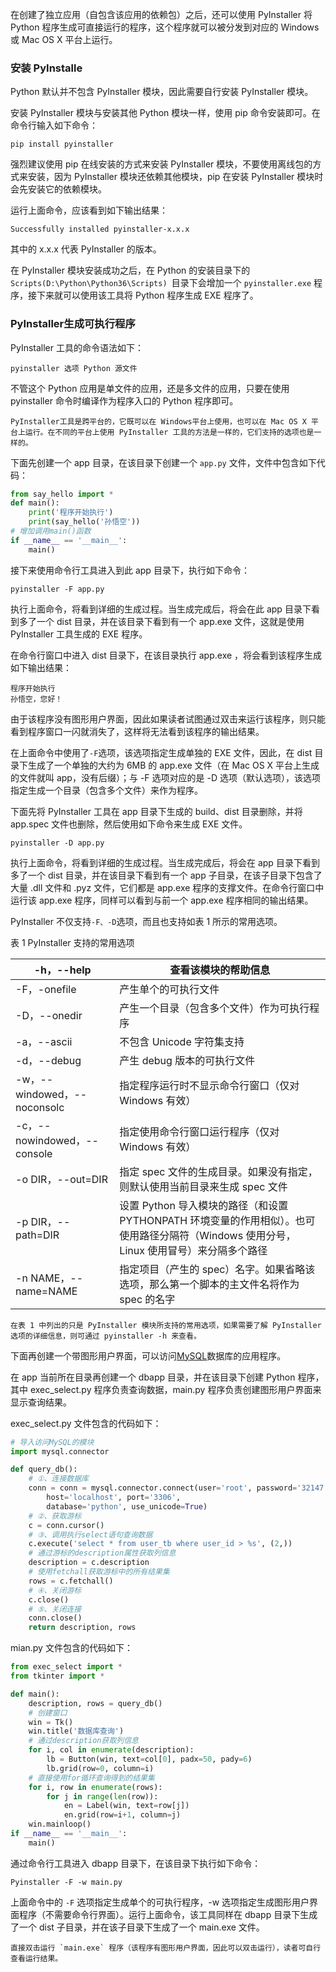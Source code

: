 在创建了独立应用（自包含该应用的依赖包）之后，还可以使用 PyInstaller 将 Python 程序生成可直接运行的程序，这个程序就可以被分发到对应的 Windows 或 Mac OS X 平台上运行。

### 安装 PyInstalle
Python 默认并不包含 PyInstaller 模块，因此需要自行安装 PyInstaller 模块。

安装 PyInstaller 模块与安装其他 Python 模块一样，使用 pip 命令安装即可。在命令行输入如下命令：
```shell
pip install pyinstaller
```
强烈建议使用 pip 在线安装的方式来安装 PyInstaller 模块，不要使用离线包的方式来安装，因为 PyInstaller 模块还依赖其他模块，pip 在安装 PyInstaller 模块时会先安装它的依赖模块。

运行上面命令，应该看到如下输出结果：
```shell
Successfully installed pyinstaller-x.x.x
```
其中的 x.x.x 代表 PyInstaller 的版本。

在 PyInstaller 模块安装成功之后，在 Python 的安装目录下的`Scripts(D:\Python\Python36\Scripts) `目录下会增加一个 `pyinstaller.exe` 程序，接下来就可以使用该工具将 Python 程序生成 EXE 程序了。
### PyInstaller生成可执行程序
PyInstaller 工具的命令语法如下：
```
pyinstaller 选项 Python 源文件
```
不管这个 Python 应用是单文件的应用，还是多文件的应用，只要在使用 pyinstaller 命令时编译作为程序入口的 Python 程序即可。
```
PyInstaller工具是跨平台的，它既可以在 Windows平台上使用，也可以在 Mac OS X 平台上运行。在不同的平台上使用 PyInstaller 工具的方法是一样的，它们支持的选项也是一样的。
```

下面先创建一个 app 目录，在该目录下创建一个 `app.py` 文件，文件中包含如下代码：
```python
from say_hello import *
def main():
    print('程序开始执行')
    print(say_hello('孙悟空'))
# 增加调用main()函数
if __name__ == '__main__':
    main()
```
接下来使用命令行工具进入到此 app 目录下，执行如下命令：
```shell
pyinstaller -F app.py
```
执行上面命令，将看到详细的生成过程。当生成完成后，将会在此 app 目录下看到多了一个 dist 目录，并在该目录下看到有一个 app.exe 文件，这就是使用 PyInstaller 工具生成的 EXE 程序。

在命令行窗口中进入 dist 目录下，在该目录执行 app.exe ，将会看到该程序生成如下输出结果：
```
程序开始执行
孙悟空，您好！
```
由于该程序没有图形用户界面，因此如果读者试图通过双击来运行该程序，则只能看到程序窗口一闪就消失了，这样将无法看到该程序的输出结果。

在上面命令中使用了`-F`选项，该选项指定生成单独的 EXE 文件，因此，在 dist 目录下生成了一个单独的大约为 6MB 的 app.exe 文件（在 Mac OS X 平台上生成的文件就叫 app，没有后缀）；与 -F 选项对应的是 -D 选项（默认选项），该选项指定生成一个目录（包含多个文件）来作为程序。

下面先将 PyInstaller 工具在 app 目录下生成的 build、dist 目录删除，并将 app.spec 文件也删除，然后使用如下命令来生成 EXE 文件。
```shell
pyinstaller -D app.py
```
执行上面命令，将看到详细的生成过程。当生成完成后，将会在 app 目录下看到多了一个 dist 目录，并在该目录下看到有一个 app 子目录，在该子目录下包含了大量 .dll 文件和 .pyz 文件，它们都是 app.exe 程序的支撑文件。在命令行窗口中运行该 app.exe 程序，同样可以看到与前一个 app.exe 程序相同的输出结果。

PyInstaller 不仅支持` -F、-D `选项，而且也支持如表 1 所示的常用选项。

表 1 PyInstaller 支持的常用选项

|-h，--help	     |查看该模块的帮助信息 |
|----------------|--------------------|
|-F，-onefile	   |产生单个的可执行文件 | 
|-D，--onedir	   |产生一个目录（包含多个文件）作为可执行程序|
|-a，--ascii	   |不包含 Unicode 字符集支持|
|-d，--debug	   |产生 debug 版本的可执行文件|
|-w，--windowed，--noconsolc |指定程序运行时不显示命令行窗口（仅对 Windows 有效）|
|-c，--nowindowed，--console  |指定使用命令行窗口运行程序（仅对 Windows 有效）|
|-o DIR，--out=DIR	          |指定 spec 文件的生成目录。如果没有指定，则默认使用当前目录来生成 spec 文件|
|-p DIR，--path=DIR	          |设置 Python 导入模块的路径（和设置 PYTHONPATH 环境变量的作用相似）。也可使用路径分隔符（Windows 使用分号，Linux 使用冒号）来分隔多个路径|
|-n NAME，--name=NAME	        |指定项目（产生的 spec）名字。如果省略该选项，那么第一个脚本的主文件名将作为 spec 的名字|
```
在表 1 中列出的只是 PyInstaller 模块所支持的常用选项，如果需要了解 PyInstaller 选项的详细信息，则可通过 pyinstaller -h 来查看。
```

下面再创建一个带图形用户界面，可以访问[MySQL](https://c.biancheng.net/mysql/)数据库的应用程序。

在 app 当前所在目录再创建一个 dbapp 目录，并在该目录下创建 Python 程序，其中 exec_select.py 程序负责查询数据，main.py 程序负责创建图形用户界面来显示查询结果。

exec_select.py 文件包含的代码如下：
```python
# 导入访问MySQL的模块
import mysql.connector

def query_db():
    # ①、连接数据库
    conn = conn = mysql.connector.connect(user='root', password='32147',
        host='localhost', port='3306',
        database='python', use_unicode=True)
    # ②、获取游标
    c = conn.cursor()
    # ③、调用执行select语句查询数据
    c.execute('select * from user_tb where user_id > %s', (2,))
    # 通过游标的description属性获取列信息
    description = c.description
    # 使用fetchall获取游标中的所有结果集
    rows = c.fetchall()
    # ④、关闭游标
    c.close()
    # ⑤、关闭连接
    conn.close()
    return description, rows
```
mian.py 文件包含的代码如下：
```python
from exec_select import *
from tkinter import *

def main():
    description, rows = query_db()
    # 创建窗口
    win = Tk()
    win.title('数据库查询')
    # 通过description获取列信息
    for i, col in enumerate(description):
        lb = Button(win, text=col[0], padx=50, pady=6)
        lb.grid(row=0, column=i)
    # 直接使用for循环查询得到的结果集
    for i, row in enumerate(rows):
        for j in range(len(row)):
            en = Label(win, text=row[j])
            en.grid(row=i+1, column=j)
    win.mainloop()
if __name__ == '__main__':
    main()
```
通过命令行工具进入 dbapp 目录下，在该目录下执行如下命令：
```shell
Pyinstaller -F -w main.py
```
上面命令中的 `-F` 选项指定生成单个的可执行程序，-w 选项指定生成图形用户界面程序（不需要命令行界面）。运行上面命令，该工具同样在 dbapp 目录下生成了一个 dist 子目录，并在该子目录下生成了一个 main.exe 文件。
```
直接双击运行 `main.exe` 程序（该程序有图形用户界面，因此可以双击运行），读者可自行查看运行结果。
```

